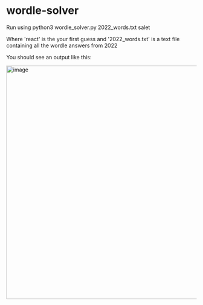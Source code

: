 # wordle-solver

Run using python3 wordle_solver.py 2022_words.txt salet

Where 'react' is the your first guess and '2022_words.txt' is a text file containing all the wordle answers from 2022

You should see an output like this:


<img width="617" alt="image" src="https://user-images.githubusercontent.com/42917263/165859798-1a1eee98-a036-4249-a5dd-bb5ed000d4ba.png">
